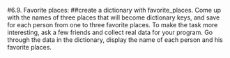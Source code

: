 #6.9. Favorite places:
##create a dictionary with favorite_places. Come up with the names of three places that will become dictionary keys, and save for each person from one to three favorite places. To make the task more interesting, ask a few friends and collect real data for your program. Go through the data in the dictionary, display the name of each person and his favorite places.
